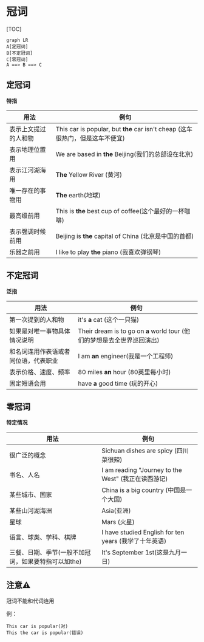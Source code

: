 # 冠词

[TOC]

```mermaid
graph LR
A[定冠词]
B[不定冠词]
C[零冠词]
A ==> B ==> C
```

## 定冠词

**特指**

|用法|例句|
|---|---|
|表示上文提过的人和物|This car is popular, but **the** car isn't cheap (这车很热门，但是这车不便宜)|
|表示地理位置用|We are based in **the** Beijing(我们的总部设在北京) |
|表示江河湖海用|**The** Yellow River (黄河) |
|唯一存在的事物用|**The** earth(地球)|
|最高级前用|This is **the** best cup of coffee(这个最好的一杯咖啡) |
|表示强调时候前用|Beijing is **the** capital of China (北京是中国的首都) |
|乐器之前用|I like to play **the** piano (我喜欢弹钢琴) |

## 不定冠词

**泛指**

| 用法 | 例句 |
| ---- | ---- |
|第一次提到的人和物|it's **a** cat (这个一只猫)|
|如果是对唯一事物具体情况说明|Their dream is to go on **a** world tour (他们的梦想是去全世界巡回演出) |
|和名词连用作表语或者同位语，代表职业|I am **an** engineer(我是一个工程师)|
|表示价格、速度、频率|80 miles **an** hour (80英里每小时)|
|固定短语会用|have **a** good time (玩的开心)|



## 零冠词

**特定情况**


| 用法 | 例句 |
| ---- | ---- |
|很广泛的概念|Sichuan dishes are spicy (四川菜很辣)|
|书名、人名|I am reading "Journey to the West" (我正在读西游记)|
|某些城市、国家|China is a big country (中国是一个大国)|
|某些山河湖海洲|Asia(亚洲)|
|星球|Mars (火星)|
|语言、球类、学科、棋牌|I have studied English for ten years (我学了十年英语)|
|三餐、日期、季节(一般不加冠词，如果要特指可以加the)|It's September 1st(这是九月一日)|





## 注意⚠️

冠词不能和代词连用

例：

```
This car is popular(对)
This the car is popular(错误)
```

